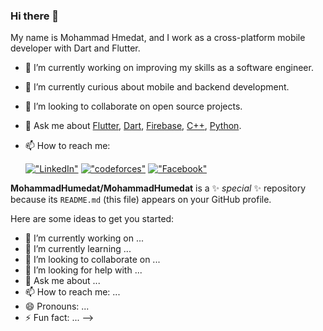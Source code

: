 ### Hi there 👋

My name is Mohammad Hmedat, and I work as a cross-platform mobile developer with Dart and Flutter.


- 🔭 I’m currently working on improving my skills as a software engineer.
- 🌱 I’m currently curious about mobile and backend development.
- 👯 I’m looking to collaborate on open source projects.
- 💬 Ask me about [Flutter](https://flutter.dev), [Dart](https://dart.dev), [Firebase](https://firebase.google.com/), [C++](https://www.cplusplus.com/), [Python](https://www.python.org/).
- 📫 How to reach me:

	
  [!["LinkedIn"](https://img.shields.io/badge/LinkedIn-blue?style=flat&logo=linkedin&labelColor=blue)](https://www.linkedin.com/in/mohammad-hmedat-551a52257/)
  [!["codeforces"](https://img.shields.io/badge/Codeforces-blue?style=flat&logo=codeforces&labelColor=blue
)](https://codeforces.com/profile/mohammad2004)
  [!["Facebook"](https://img.shields.io/badge/Facebook-blue?style=flat&logo=facebook&labelColor=blue
)](https://www.facebook.com/profile.php?id=100011519467109&mibextid=ZbWKwL)
  


**MohammadHumedat/MohammadHumedat** is a ✨ _special_ ✨ repository because its `README.md` (this file) appears on your GitHub profile.

Here are some ideas to get you started:

- 🔭 I’m currently working on ...
- 🌱 I’m currently learning ...
- 👯 I’m looking to collaborate on ...
- 🤔 I’m looking for help with ...
- 💬 Ask me about ...
- 📫 How to reach me: ...
- 😄 Pronouns: ...
- ⚡ Fun fact: ...
-->
